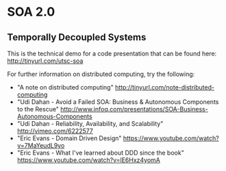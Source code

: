 # SOA 2.0
## Temporally Decoupled Systems

This is the technical demo for a code presentation that can be found here: http://tinyurl.com/utsc-soa

For further information on distributed computing, try the following:
- "A note on distributed computing" http://tinyurl.com/note-distributed-computing
- "Udi Dahan - Avoid a Failed SOA: Business & Autonomous Components to the Rescue" http://www.infoq.com/presentations/SOA-Business-Autonomous-Components
- "Udi Dahan - Reliability, Availability, and Scalability" http://vimeo.com/6222577
- "Eric Evans - Domain Driven Design" https://www.youtube.com/watch?v=7MaYeudL9yo
- "Eric Evans - What I've learned about DDD since the book" https://www.youtube.com/watch?v=lE6Hxz4yomA
